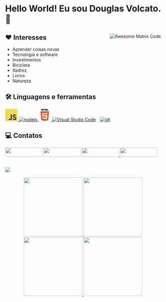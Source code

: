 <h1>Hello World! Eu sou Douglas Volcato. 🖖 </h1>
<div>

 <img src = 'https://github.com/MarikIshtar007/MarikIshtar007/blob/master/images/matrix.gif' alt = 'Awesome Matrix Code' align='right'/>
 
## ❤️ Interesses
- Aprender coisas novas
- Tecnologia e software
- Investimentos
- Bicicleta
- Xadrez
- Livros
- Natureza
 
## 🛠️ Linguagens e ferramentas
<p align="left"> <a href="https://www.javascript.com/" target="_blank"> <img src="https://raw.githubusercontent.com/devicons/devicon/master/icons/javascript/javascript-original.svg" alt="javascript" width="40" height="40"/> </a> <a href="https://nodejs.org/en/" target="_blank"> <img src="https://cdn.jsdelivr.net/gh/devicons/devicon/icons/nodejs/nodejs-original.svg" alt="nodejs" width="40" height="40"/> </a> <a href="https://www.w3.org/html/" target="_blank"> <img src="https://raw.githubusercontent.com/devicons/devicon/master/icons/html5/html5-original-wordmark.svg" alt="html5" width="40" height="40"/> </a> <a href="https://code.visualstudio.com/"> <img alt="Visual Studio Code" width="40" height="40" src="https://cdn.jsdelivr.net/gh/devicons/devicon/icons/vscode/vscode-original.svg" style="padding-right:10px;" /></a> <a href="https://git-scm.com/" target="_blank"> <img src="https://www.vectorlogo.zone/logos/git-scm/git-scm-icon.svg" alt="git" width="40" height="40"/> </a>
 
 ## 💻 Contatos
  <a href="https://www.instagram.com/douglasvolcato/" target="_blank"><img src="https://img.shields.io/badge/-Instagram-%23E4405F?style=for-the-badge&logo=instagram&logoColor=white" target="_blank" width="120" height="30"></a>
  <a href="https://www.linkedin.com/in/douglasvolcato/" target="_blank"><img src="https://img.shields.io/badge/-LinkedIn-%230077B5?style=for-the-badge&logo=linkedin&logoColor=white" target="_blank" width="120" height="30"></a>
 <a href="https://github.com/DouglasVolcato/" target=_blank>
<img src="https://img.shields.io/badge/github-%2324292e.svg?&style=for-the-badge&logo=github&logoColor=white%20alt=github%20style=margin-bottom:%205px;" width="120" height="30"/>
</a> <a href="mailto:douglasvolcato@gmail.com" target=_blank>
<img src="https://img.shields.io/badge/-Gmail-c14438?style=flat&logo=Gmail&logoColor=white" width="120" height="30"/>
</a>
<br>
</div>
 <br>
</div>

<div align="left">
  <a href="https://github.com/DouglasVolcato">
  <img height="180em" src="https://github-readme-stats.vercel.app/api?username=DouglasVolcato&show_icons=true&theme=dark&include_all_commits=true&count_private=true"/>
 
 <p align="center">
 <a href="https://www.chess.com/analysis/library/4cfbESqiDC"><img src = "https://www.chess.com/dynboard?fen=Q7/p2q1kpp/2r1p3/5p2/8/1P6/P1p2PPP/2R3K1%20w%20-%20-%200%2026&board=green&piece=neo&size=3"width="190" height="190"/> </a> <a href="https://www.chess.com/analysis/library/48exwGgTYa"><img src = "https://www.chess.com/dynboard?fen=1b6/1n6/p3k3/2p2p2/4p2B/4K1P1/5P2/8%20w%20-%20-%200%2043&board=green&piece=neo&size=3"width="190" height="190"/> </a> <a href="https://www.chess.com/analysis/library/kVa2KMvnJ"><img src = "https://www.chess.com/dynboard?fen=8/4k3/8/p1pK4/P1P2P2/8/8/8%20b%20-%20-%204%2051&board=green&piece=neo&size=3"width="190" height="190"/> </a> <a href="https://www.chess.com/analysis/library/5UZveEpUsp"><img src = "https://www.chess.com/dynboard?fen=1r4k1/5pp1/3p1n2/2p1pP2/b1P1P3/3P2qP/4Q1B1/7K%20w%20-%20-%200%2041&board=green&piece=neo&size=3"width="190" height="190"/> </a>
</p>
